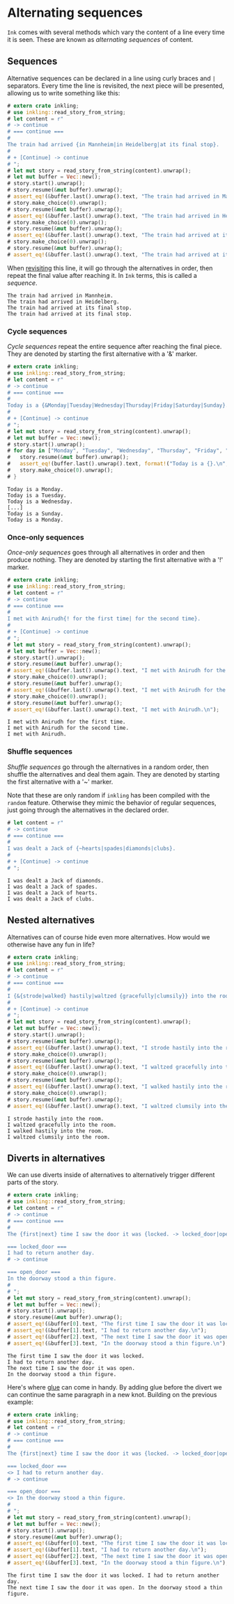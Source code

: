 # Alternating sequences

`Ink` comes with several methods which vary the content of a line every time it is 
seen. These are known as *alternating sequences* of content.

## Sequences

Alternative sequences can be declared in a line using curly braces and `|` separators. 
Every time the line is revisited, the next piece will be presented, allowing us to 
write something like this:

```rust
# extern crate inkling;
# use inkling::read_story_from_string;
# let content = r"
# -> continue
# === continue ===
#
The train had arrived {in Mannheim|in Heidelberg|at its final stop}.
#
# + [Continue] -> continue
# ";
# let mut story = read_story_from_string(content).unwrap();
# let mut buffer = Vec::new();
# story.start().unwrap();
# story.resume(&mut buffer).unwrap();
# assert_eq!(&buffer.last().unwrap().text, "The train had arrived in Mannheim.\n");
# story.make_choice(0).unwrap();
# story.resume(&mut buffer).unwrap();
# assert_eq!(&buffer.last().unwrap().text, "The train had arrived in Heidelberg.\n");
# story.make_choice(0).unwrap();
# story.resume(&mut buffer).unwrap();
# assert_eq!(&buffer.last().unwrap().text, "The train had arrived at its final stop.\n");
# story.make_choice(0).unwrap();
# story.resume(&mut buffer).unwrap();
# assert_eq!(&buffer.last().unwrap().text, "The train had arrived at its final stop.\n");
```

When [revisiting](structure.md#revisiting-content) this line, it will go through the 
alternatives in order, then repeat the final value after reaching it. In `Ink` terms,
this is called a *sequence*.

```plain
The train had arrived in Mannheim.
The train had arrived in Heidelberg.
The train had arrived at its final stop.
The train had arrived at its final stop.
```

### Cycle sequences
*Cycle sequences* repeat the entire sequence after reaching the final piece. They are 
denoted by starting the first alternative with a '&' marker.

```rust
# extern crate inkling;
# use inkling::read_story_from_string;
# let content = r"
# -> continue
# === continue ===
#
Today is a {&Monday|Tuesday|Wednesday|Thursday|Friday|Saturday|Sunday}.
#
# + [Continue] -> continue
# ";
# let mut story = read_story_from_string(content).unwrap();
# let mut buffer = Vec::new();
# story.start().unwrap();
# for day in ["Monday", "Tuesday", "Wednesday", "Thursday", "Friday", "Saturday", "Sunday", "Monday"].iter() {
#   story.resume(&mut buffer).unwrap();
#   assert_eq!(buffer.last().unwrap().text, format!("Today is a {}.\n", day));
#   story.make_choice(0).unwrap();
# }
```

```plain
Today is a Monday.
Today is a Tuesday.
Today is a Wednesday.
[...]
Today is a Sunday.
Today is a Monday.
```

### Once-only sequences
*Once-only sequences* goes through all alternatives in order and then produce nothing.
They are denoted by starting the first alternative with a '!' marker.

```rust
# extern crate inkling;
# use inkling::read_story_from_string;
# let content = r"
# -> continue
# === continue ===
#
I met with Anirudh{! for the first time| for the second time}.
#
# + [Continue] -> continue
# ";
# let mut story = read_story_from_string(content).unwrap();
# let mut buffer = Vec::new();
# story.start().unwrap();
# story.resume(&mut buffer).unwrap();
# assert_eq!(&buffer.last().unwrap().text, "I met with Anirudh for the first time.\n");
# story.make_choice(0).unwrap();
# story.resume(&mut buffer).unwrap();
# assert_eq!(&buffer.last().unwrap().text, "I met with Anirudh for the second time.\n");
# story.make_choice(0).unwrap();
# story.resume(&mut buffer).unwrap();
# assert_eq!(&buffer.last().unwrap().text, "I met with Anirudh.\n");
```

```plain
I met with Anirudh for the first time.
I met with Anirudh for the second time.
I met with Anirudh.
```

### Shuffle sequences
*Shuffle sequences* go through the alternatives in a random order, then shuffle the
alternatives and deal them again. They are denoted by starting the first alternative 
with a '~' marker.

Note that these are only random if `inkling` has been compiled with the `random` feature.
Otherwise they mimic the behavior of regular sequences, just going through the alternatives
in the declared order.

```rust
# let content = r"
# -> continue
# === continue ===
#
I was dealt a Jack of {~hearts|spades|diamonds|clubs}.
#
# + [Continue] -> continue
# ";
```

```plain
I was dealt a Jack of diamonds.
I was dealt a Jack of spades.
I was dealt a Jack of hearts.
I was dealt a Jack of clubs.
```

## Nested alternatives

Alternatives can of course hide even more alternatives. How would we otherwise have any fun in life?

```rust
# extern crate inkling;
# use inkling::read_story_from_string;
# let content = r"
# -> continue
# === continue ===
#
I {&{strode|walked} hastily|waltzed {gracefully|clumsily}} into the room.
#
# + [Continue] -> continue
# ";
# let mut story = read_story_from_string(content).unwrap();
# let mut buffer = Vec::new();
# story.start().unwrap();
# story.resume(&mut buffer).unwrap();
# assert_eq!(&buffer.last().unwrap().text, "I strode hastily into the room.\n");
# story.make_choice(0).unwrap();
# story.resume(&mut buffer).unwrap();
# assert_eq!(&buffer.last().unwrap().text, "I waltzed gracefully into the room.\n");
# story.make_choice(0).unwrap();
# story.resume(&mut buffer).unwrap();
# assert_eq!(&buffer.last().unwrap().text, "I walked hastily into the room.\n");
# story.make_choice(0).unwrap();
# story.resume(&mut buffer).unwrap();
# assert_eq!(&buffer.last().unwrap().text, "I waltzed clumsily into the room.\n");
```

```plain
I strode hastily into the room.
I waltzed gracefully into the room.
I walked hastily into the room.
I waltzed clumsily into the room.
```

## Diverts in alternatives

We can use diverts inside of alternatives to alternatively trigger different parts 
of the story.

```rust
# extern crate inkling;
# use inkling::read_story_from_string;
# let content = r"
# -> continue
# === continue ===
#
The {first|next} time I saw the door it was {locked. -> locked_door|open. -> open_door}

=== locked_door ===
I had to return another day.
# -> continue

=== open_door ===
In the doorway stood a thin figure.
# 
# ";
# let mut story = read_story_from_string(content).unwrap();
# let mut buffer = Vec::new();
# story.start().unwrap();
# story.resume(&mut buffer).unwrap();
# assert_eq!(&buffer[0].text, "The first time I saw the door it was locked.\n");
# assert_eq!(&buffer[1].text, "I had to return another day.\n");
# assert_eq!(&buffer[2].text, "The next time I saw the door it was open.\n");
# assert_eq!(&buffer[3].text, "In the doorway stood a thin figure.\n");
```

```plain
The first time I saw the door it was locked. 
I had to return another day.
The next time I saw the door it was open.
In the doorway stood a thin figure.
```

Here's where [glue](basic.md#glue) can come in handy. By adding glue before 
the divert we can continue the same paragraph in a new knot. Building on the
previous example:

```rust
# extern crate inkling;
# use inkling::read_story_from_string;
# let content = r"
# -> continue
# === continue ===
#
The {first|next} time I saw the door it was {locked. -> locked_door|open. -> open_door}

=== locked_door ===
<> I had to return another day.
# -> continue

=== open_door ===
<> In the doorway stood a thin figure.
# 
# ";
# let mut story = read_story_from_string(content).unwrap();
# let mut buffer = Vec::new();
# story.start().unwrap();
# story.resume(&mut buffer).unwrap();
# assert_eq!(&buffer[0].text, "The first time I saw the door it was locked. ");
# assert_eq!(&buffer[1].text, "I had to return another day.\n");
# assert_eq!(&buffer[2].text, "The next time I saw the door it was open. ");
# assert_eq!(&buffer[3].text, "In the doorway stood a thin figure.\n");
```

```plain
The first time I saw the door it was locked. I had to return another day.
The next time I saw the door it was open. In the doorway stood a thin figure.
```